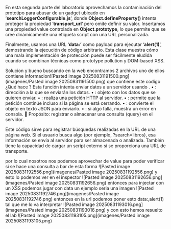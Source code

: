 En esta segunda parte del laboratorio aprovechamos la contaminación del prototipo para abusar de un gadget ubicado en ‘**searchLoggerConfigurable.js**‘, donde **Object.defineProperty()** intenta proteger la propiedad ‘**transport_url**‘ pero omite definir su valor. Insertamos una propiedad value controlada en **Object.prototype**, lo que permite que se cree dinámicamente una etiqueta script con una URL personalizada.

Finalmente, usamos una URL ‘**data:’** como payload para ejecutar ‘**alert(1)**‘, demostrando la ejecución de código arbitrario. Esta clase muestra cómo una mala implementación de protección puede ser fácilmente eludida cuando se combinan técnicas como prototype pollution y DOM-based XSS.

Solucion
y bueno buscando en la web encontramos 2 archivos uno de ellos contiene informacion![Pasted image 20250831191500.png](imagenes/Pasted image 20250831191500.png)
que contiene este codigo
 ¿Qué hace ?
Esta función intenta enviar datos a un servidor usando .
• 	: dirección a la que se enviarán los datos.
• 	: objeto con los datos que se quieren enviar.
• 	: realiza una petición HTTP  al servidor.
• 	: permite que la petición continúe incluso si la página se está cerrando.
• 	: convierte el objeto en texto JSON para enviarlo.
• 	: si algo falla, muestra un error en consola.
🔧 Propósito: registrar o almacenar una consulta (query) en el servidor.

Este código sirve para registrar búsquedas realizadas en la URL de una página web. Si el usuario busca algo (por ejemplo, ?search=libros), esa información se envía al servidor para ser almacenada o analizada. También tiene la capacidad de cargar un script externo si se proporciona una URL de transporte.

por lo cual nosotros nos podemos aprovechar de value para poder verificar si se hace una consulta a bar de esta forma
![Pasted image 20250831192556.png](imagenes/Pasted image 20250831192556.png)
y esto lo podemos ver en el inspector
![Pasted image 20250831192656.png](imagenes/Pasted image 20250831192656.png)
entonces para injectar con un XSS podemos jugar con data un ejemplo seria una imagen
![Pasted image 20250831192746.png](imagenes/Pasted image 20250831192746.png)
entonces en la url podemos poner esto
data:,alert(1)
tal que me lo va interpretar ![Pasted image 20250831193016.png](imagenes/Pasted image 20250831193016.png)
y con esto hemos resuelto el lab
![Pasted image 20250831193105.png](imagenes/Pasted image 20250831193105.png)
